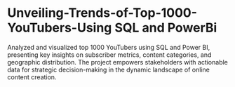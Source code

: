 # Unveiling-Trends-of-Top-1000-YouTubers-Using SQL and PowerBi

Analyzed and visualized top 1000 YouTubers using SQL and Power BI, presenting key insights on subscriber metrics, content categories, and geographic distribution. The project empowers stakeholders with actionable data for strategic decision-making in the dynamic landscape of online content creation.
